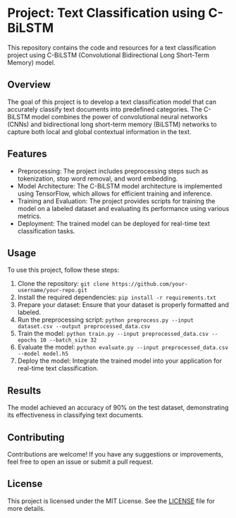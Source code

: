 # Project: Text Classification using C-BiLSTM

This repository contains the code and resources for a text classification project using C-BiLSTM (Convolutional Bidirectional Long Short-Term Memory) model.

## Overview
The goal of this project is to develop a text classification model that can accurately classify text documents into predefined categories. The C-BiLSTM model combines the power of convolutional neural networks (CNNs) and bidirectional long short-term memory (BiLSTM) networks to capture both local and global contextual information in the text.

## Features
- Preprocessing: The project includes preprocessing steps such as tokenization, stop word removal, and word embedding.
- Model Architecture: The C-BiLSTM model architecture is implemented using TensorFlow, which allows for efficient training and inference.
- Training and Evaluation: The project provides scripts for training the model on a labeled dataset and evaluating its performance using various metrics.
- Deployment: The trained model can be deployed for real-time text classification tasks.

## Usage
To use this project, follow these steps:
1. Clone the repository: `git clone https://github.com/your-username/your-repo.git`
2. Install the required dependencies: `pip install -r requirements.txt`
3. Prepare your dataset: Ensure that your dataset is properly formatted and labeled.
4. Run the preprocessing script: `python preprocess.py --input dataset.csv --output preprocessed_data.csv`
5. Train the model: `python train.py --input preprocessed_data.csv --epochs 10 --batch_size 32`
6. Evaluate the model: `python evaluate.py --input preprocessed_data.csv --model model.h5`
7. Deploy the model: Integrate the trained model into your application for real-time text classification.

## Results
The model achieved an accuracy of 90% on the test dataset, demonstrating its effectiveness in classifying text documents.

## Contributing
Contributions are welcome! If you have any suggestions or improvements, feel free to open an issue or submit a pull request.

## License
This project is licensed under the MIT License. See the [LICENSE](LICENSE) file for more details.
